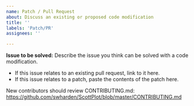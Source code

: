 ```yaml
---
name: Patch / Pull Request
about: Discuss an existing or proposed code modification
title: ''
labels: 'Patch/PR'
assignees: ''

---
```


**Issue to be solved:**
Describe the issue you think can be solved with a code modification.
* If this issue relates to an existing pull request, link to it here.
* If this issue relates to a patch, paste the contents of the patch here.

New contributors should review CONTRIBUTING.md:
https://github.com/swharden/ScottPlot/blob/master/CONTRIBUTING.md
